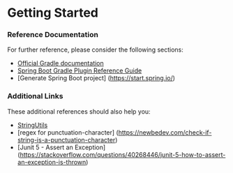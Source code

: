 # Getting Started

### Reference Documentation
For further reference, please consider the following sections:

* [Official Gradle documentation](https://docs.gradle.org)
* [Spring Boot Gradle Plugin Reference Guide](https://docs.spring.io/spring-boot/docs/2.5.2/gradle-plugin/reference/html/)
* [Generate Spring Boot project] (https://start.spring.io/)

### Additional Links
These additional references should also help you:

* [StringUtils](https://commons.apache.org/proper/commons-lang/apidocs/org/apache/commons/lang3/StringUtils.html)
* [regex for punctuation-character] (https://newbedev.com/check-if-string-is-a-punctuation-character)
* [Junit 5 - Assert an Exception] (https://stackoverflow.com/questions/40268446/junit-5-how-to-assert-an-exception-is-thrown)